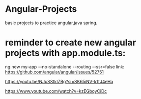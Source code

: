 # Angular-Projects
 basic projects to practice angular,java spring.

# reminder to create new angular projects with app.module.ts: 
ng new my-app --no-standalone --routing --ssr=false
link: https://github.com/angular/angular/issues/52751


https://youtu.be/NJuSStkIZBg?si=SK65iNV-k1tJ4eHa

https://www.youtube.com/watch?v=kzEGboyCiDc